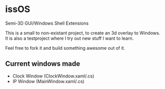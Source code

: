 # issOS
Semi-3D GUI/Windows Shell Extensions

This is a small to non-existant project, to create an 3d overlay to Windows.
It is also a testproject where I try out new stuff I want to learn.

Feel free to fork it and build something awesome out of it.

## Current windows made
- Clock Window  (ClockWindow.xaml/.cs)
- IP Window (MainWindow.xaml/.cs)

